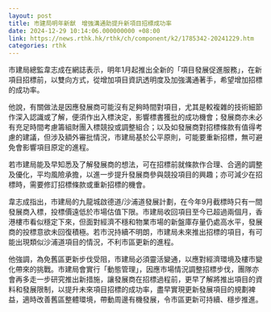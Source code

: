 ```yaml
---
layout: post
title: 市建局明年新猷　增強溝通助提升新項目招標成功率
date: 2024-12-29 10:14:06.000000000 +08:00
link: https://news.rthk.hk/rthk/ch/component/k2/1785342-20241229.htm
categories: rthk
---
```


市建局總監韋志成在網誌表示，明年1月起推出全新的「項目發展促進服務」，在新項目招標前，以雙向方式，從增加項目資訊透明度及加強溝通著手，希望增加招標的成功率。

他說，有關做法是因應發展商可能沒有足夠時間對項目，尤其是較複雜的技術細節作深入認識或了解，便須作出入標決定，影響標書獲批的成功機會；發展商亦未必有充足時間考慮籌組財團入標競投或調整組合；以及如發展商對招標條款有值得考慮的建議，但涉及額外審批情況，市建局基於公平原則，可能要重新招標，無可避免會影響項目原定的進程。

若市建局能及早知悉及了解發展商的想法，可在招標前就條款作合理、合適的調整及優化，平均風險承擔，以進一步提升發展商參與競投項目的興趣；亦可減少在招標時，需要修訂招標條款或重新招標的機會。

韋志成指出，市建局的九龍城啟德道/沙浦道發展計劃，在今年9月截標時只有一間發展商入標，投標價遠低於市場估值下限。市建局收回項目至今已超過兩個月，香港樓市看似穩定下來，但面對經濟不穩和物業市場的新盤庫存量仍處高水平，發展商的投標意欲未回復積極。若市況持續不明朗，市建局未來推出招標的項目，有可能出現類似沙浦道項目的情況，不利市區更新的進程。

他強調，為免舊區更新步伐受阻，市建局必須靈活變通，以應對經濟環境及樓市變化帶來的挑戰。市建局會實行「動態管理」，因應市場情況調整招標步伐，團隊亦會再多走一步研究推出新措施，讓發展商在招標過程前，更早了解將推出項目的資料和發展限制，以提升未來項目招標的成功率，盡早實現更新發展項目的規劃裨益，適時改善舊區整體環境，帶動周邊有機發展，令市區更新可持續、穩步推進。
